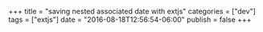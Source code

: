 +++
title = "saving nested associated date with extjs"
categories = ["dev"]
tags = ["extjs"]
date = "2016-08-18T12:56:54-06:00"
publish = false
+++

